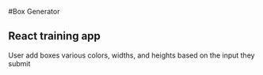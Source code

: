 #Box Generator
<h2>React training app</h2>
<p>User add boxes various colors, widths, and heights based on the input they submit</p>